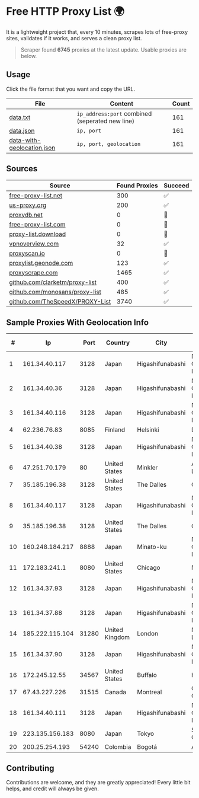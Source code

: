 
# Free HTTP Proxy List 🌍

It is a lightweight project that, every 10 minutes, scrapes lots of free-proxy sites, validates if it works, and serves a clean proxy list.


> Scraper found **6745** proxies at the latest update. Usable proxies are below.

## Usage

Click the file format that you want and copy the URL.


|File|Content|Count|
|----|-------|-----|
|[data.txt](https://raw.githubusercontent.com/themiralay/Proxy-List-World/master/data.txt)|`ip_address:port` combined (seperated new line)|161|
|[data.json](https://raw.githubusercontent.com/themiralay/Proxy-List-World/master/data.json)|`ip, port`|161|
|[data-with-geolocation.json](https://raw.githubusercontent.com/themiralay/Proxy-List-World/master/data-with-geolocation.json)|`ip, port, geolocation`|161|

## Sources

|Source|Found Proxies|Succeed|
|------|-------------|-------|
|[free-proxy-list.net](https://free-proxy-list.net)|300|✅|
|[us-proxy.org](https://www.us-proxy.org)|200|✅|
|[proxydb.net](http://proxydb.net)|0|🚫|
|[free-proxy-list.com](https://free-proxy-list.com/?page=&port=&type%5B%5D=http&type%5B%5D=https&up_time=0&search=Search)|0|🚫|
|[proxy-list.download](https://www.proxy-list.download/HTTP)|0|🚫|
|[vpnoverview.com](https://vpnoverview.com/privacy/anonymous-browsing/free-proxy-servers)|32|✅|
|[proxyscan.io](https://www.proxyscan.io)|0|🚫|
|[proxylist.geonode.com](https://proxylist.geonode.com/api/proxy-list?limit=300&page=1&sort_by=lastChecked&sort_type=desc&protocols=http,https)|123|✅|
|[proxyscrape.com](https://api.proxyscrape.com/v2/?request=displayproxies&protocol=http&timeout=10000&country=all&ssl=all&anonymity=all)|1465|✅|
|[github.com/clarketm/proxy-list](https://raw.githubusercontent.com/clarketm/proxy-list/master/proxy-list-raw.txt)|400|✅|
|[github.com/monosans/proxy-list](https://raw.githubusercontent.com/monosans/proxy-list/main/proxies/http.txt)|485|✅|
|[github.com/TheSpeedX/PROXY-List](https://raw.githubusercontent.com/TheSpeedX/PROXY-List/master/http.txt)|3740|✅|


## Sample Proxies With Geolocation Info

|#|Ip|Port|Country|City|Internet Service Provider|
|-|--|----|-------|----|-------------------------|
|1|161.34.40.117|3128|Japan|Higashifunabashi|NTT PC Communications, Inc.|
|2|161.34.40.36|3128|Japan|Higashifunabashi|NTT PC Communications, Inc.|
|3|161.34.40.116|3128|Japan|Higashifunabashi|NTT PC Communications, Inc.|
|4|62.236.76.83|8085|Finland|Helsinki|DNA Oyj|
|5|161.34.40.38|3128|Japan|Higashifunabashi|NTT PC Communications, Inc.|
|6|47.251.70.179|80|United States|Minkler|Alibaba Cloud LLC|
|7|35.185.196.38|3128|United States|The Dalles|Google LLC|
|8|161.34.40.117|3128|Japan|Higashifunabashi|NTT PC Communications, Inc.|
|9|35.185.196.38|3128|United States|The Dalles|Google LLC|
|10|160.248.184.217|8888|Japan|Minato-ku|NTT PC Communications, Inc.|
|11|172.183.241.1|8080|United States|Chicago|Microsoft|
|12|161.34.37.93|3128|Japan|Higashifunabashi|NTT PC Communications, Inc.|
|13|161.34.37.88|3128|Japan|Higashifunabashi|NTT PC Communications, Inc.|
|14|185.222.115.104|31280|United Kingdom|London|Netwise Hosting Ltd|
|15|161.34.37.90|3128|Japan|Higashifunabashi|NTT PC Communications, Inc.|
|16|172.245.12.55|34567|United States|Buffalo|HostPapa|
|17|67.43.227.226|31515|Canada|Montreal|GloboTech Communications|
|18|161.34.40.111|3128|Japan|Higashifunabashi|NTT PC Communications, Inc.|
|19|223.135.156.183|8080|Japan|Tokyo|So-net Corporation|
|20|200.25.254.193|54240|Colombia|Bogotá|Anditel S.A.S.|



## Contributing

Contributions are welcome, and they are greatly appreciated! Every
little bit helps, and credit will always be given.

